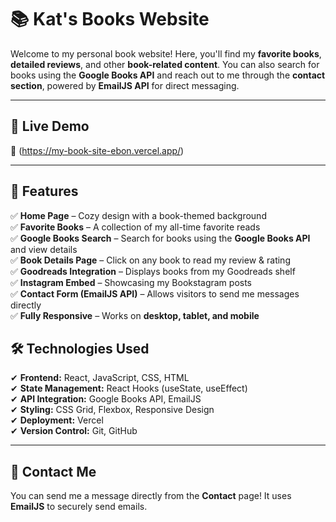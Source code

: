 # 📚 Kat's Books Website

Welcome to my personal book website! Here, you'll find my **favorite books**, **detailed reviews**, and other **book-related content**. You can also search for books using the **Google Books API** and reach out to me through the **contact section**, powered by **EmailJS API** for direct messaging.

---

## 🚀 Live Demo  
🔗 (https://my-book-site-ebon.vercel.app/)

---

## 📌 Features  
✅ **Home Page** – Cozy design with a book-themed background  
✅ **Favorite Books** – A collection of my all-time favorite reads  
✅ **Google Books Search** – Search for books using the **Google Books API** and view details  
✅ **Book Details Page** – Click on any book to read my review & rating  
✅ **Goodreads Integration** – Displays books from my Goodreads shelf  
✅ **Instagram Embed** – Showcasing my Bookstagram posts  
✅ **Contact Form (EmailJS API)** – Allows visitors to send me messages directly  
✅ **Fully Responsive** – Works on **desktop, tablet, and mobile**  

## 🛠️ Technologies Used  
✔ **Frontend:** React, JavaScript, CSS, HTML  
✔ **State Management:** React Hooks (useState, useEffect)  
✔ **API Integration:** Google Books API, EmailJS  
✔ **Styling:** CSS Grid, Flexbox, Responsive Design  
✔ **Deployment:** Vercel  
✔ **Version Control:** Git, GitHub 

---

## 📩 Contact Me  
You can send me a message directly from the **Contact** page! It uses **EmailJS** to securely send emails.
